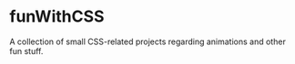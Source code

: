 # funWithCSS





A collection of small CSS-related projects regarding animations and other fun stuff. 
